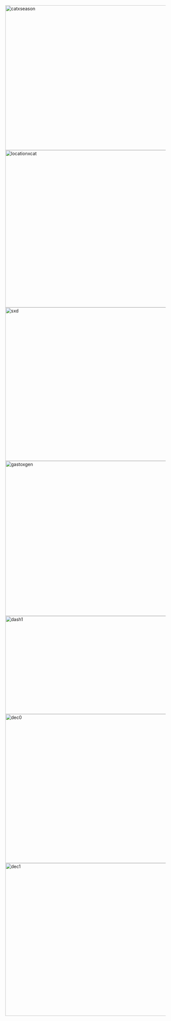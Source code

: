 <img width="958" height="455" alt="catxseason" src="https://github.com/user-attachments/assets/6cb71d0d-eabe-4649-9281-045b8bf744cd" />
<img width="981" height="494" alt="locationxcat" src="https://github.com/user-attachments/assets/17067cdc-8f08-41fc-b585-04e053421bdc" />

<img width="961" height="482" alt="sxd" src="https://github.com/user-attachments/assets/8078f898-ce76-4fde-98d8-570cba0034cd" />

<img width="971" height="487" alt="gastoxgen" src="https://github.com/user-attachments/assets/1dea196a-bbe4-4967-8a97-d721885bee28" />
<img width="955" height="308" alt="dash1" src="https://github.com/user-attachments/assets/45489864-85aa-4c79-a10a-8ab221d7e617" />


<img width="977" height="468" alt="dec0" src="https://github.com/user-attachments/assets/d778571a-a245-4a22-83c9-1bf0792e52de" />
<img width="978" height="480" alt="dec1" src="https://github.com/user-attachments/assets/43141a23-f981-4ba6-852b-012547e8c277" />
